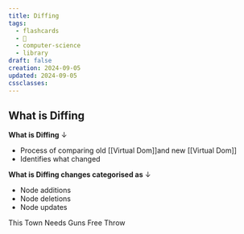 ```yaml
---
title: Diffing
tags:
  - flashcards
  - 🌱
  - computer-science
  - library
draft: false
creation: 2024-09-05
updated: 2024-09-05
cssclasses:
---
```

## What is Diffing

**What is Diffing**
↓
- Process of comparing old [[Virtual Dom]]and new [[Virtual Dom]]
- Identifies what changed
<!--SR:!2024-12-13,4,270-->

**What is Diffing changes categorised as**
↓
- Node additions
- Node deletions
- Node updates
<!--SR:!2024-12-13,4,270-->

This Town Needs Guns
Free Throw
